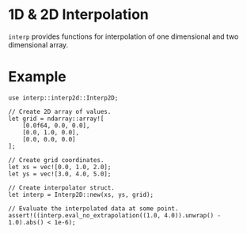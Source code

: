 # 1D & 2D Interpolation

`interp` provides functions for interpolation of one dimensional and two dimensional array.

# Example
```
use interp::interp2d::Interp2D;

// Create 2D array of values.
let grid = ndarray::array![
    [0.0f64, 0.0, 0.0],
    [0.0, 1.0, 0.0],
    [0.0, 0.0, 0.0]
];

// Create grid coordinates.
let xs = vec![0.0, 1.0, 2.0];
let ys = vec![3.0, 4.0, 5.0];

// Create interpolator struct.
let interp = Interp2D::new(xs, ys, grid);

// Evaluate the interpolated data at some point.
assert!((interp.eval_no_extrapolation((1.0, 4.0)).unwrap() - 1.0).abs() < 1e-6);
```
